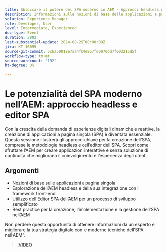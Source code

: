 ```yaml
---
title: Sbloccare il potere del SPA moderno in AEM - Approcci headless master e editor SPA
description: Informazioni sulle nozioni di base delle applicazioni a pagina singola Esplorazione dell’AEM headless e della sua integrazione con i framework front-end Utilizzo dell’Editor SPA dell’AEM per un processo di sviluppo semplificato Best practice per la creazione, l’implementazione e la gestione dell’SPA in AEMDon puoi perdere questa opportunità di ottenere informazioni da un esperto e migliorare la tua strategia digitale con le moderne tecniche SPA in AEM".
solution: Experience Manager
role: Developer, User
level: Intermediate, Experienced
doc-type: Event
duration: 2802
last-substantial-update: 2024-08-29T00:00:00Z
jira: KT-16095
source-git-commit: 5cba50018e7aa4fb0e867fd0070bd7f003215d5f
workflow-type: tm+mt
source-wordcount: '192'
ht-degree: 0%

---
```



# Le potenzialità del SPA moderno nell’AEM: approccio headless e editor SPA

Con la crescita della domanda di esperienze digitali dinamiche e reattive, la creazione di applicazioni a pagina singola (SPA) è diventata essenziale. Questa sessione illustrerà gli approcci chiave per la creazione dell’SPA, comprese le metodologie headless e dell’editor dell’SPA. Scopri come sfruttare l’AEM per creare applicazioni interattive e senza soluzione di continuità che migliorano il coinvolgimento e l’esperienza degli utenti.

## Argomenti

* Nozioni di base sulle applicazioni a pagina singola
* Esplorazione dell’AEM headless e della sua integrazione con i framework front-end
* Utilizzo dell’Editor SPA dell’AEM per un processo di sviluppo semplificato
* Best practice per la creazione, l’implementazione e la gestione dell’SPA nell’AEM

Non perdere questa opportunità di ottenere informazioni da un esperto e migliorare la tua strategia digitale con le moderne tecniche dell’SPA nell’AEM&quot;.

>[!VIDEO](https://video.tv.adobe.com/v/3433168/?learn=on)
